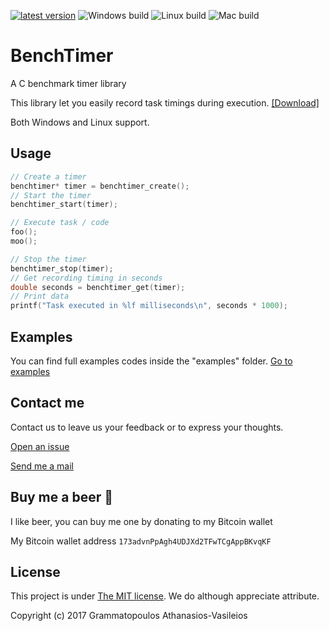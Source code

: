 [![latest version](https://img.shields.io/badge/latest%20version-v0.2-green.svg?style=flat-square)](https://github.com/GramThanos/BenchTimer/releases/latest)
![Windows build](https://img.shields.io/badge/window%20build-pass-blue.svg?style=flat-square)
![Linux build](https://img.shields.io/badge/linux%20build-pass-blue.svg?style=flat-square)
![Mac build](https://img.shields.io/badge/mac%20build-not--available-red.svg?style=flat-square)

# BenchTimer
A C benchmark timer library

This library let you easily record task timings during execution. [[Download]](https://github.com/GramThanos/BenchTimer/releases)

Both Windows and Linux support.

## Usage
```C
// Create a timer
benchtimer* timer = benchtimer_create();
// Start the timer
benchtimer_start(timer);

// Execute task / code
foo();
moo();

// Stop the timer
benchtimer_stop(timer);
// Get recording timing in seconds
double seconds = benchtimer_get(timer);
// Print data
printf("Task executed in %lf milliseconds\n", seconds * 1000);
```

## Examples
You can find full examples codes inside the "examples" folder.
[Go to examples](https://github.com/GramThanos/BenchTimer/tree/master/examples)

## Contact me

Contact us to leave us your feedback or to express your thoughts.

[Open an issue](https://github.com/GramThanos/BenchTimer/issues)

[Send me a mail](mailto:agrammatopoulos@isc.tuc.gr)



## Buy me a beer :beer:

I like beer, you can buy me one by donating to my Bitcoin wallet

My Bitcoin wallet address `173advnPpAgh4UDJXd2TFwTCgAppBKvqKF`



## License

This project is under [The MIT license](https://opensource.org/licenses/MIT).
We do although appreciate attribute.

Copyright (c) 2017 Grammatopoulos Athanasios-Vasileios
